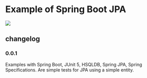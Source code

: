 # Example of Spring Boot JPA

<a href='https://travis-ci.org/gepp81/examplesJPA/builds/'><img src='https://travis-ci.org/gepp81/exampleJPA.svg?branch=master'></a>

## changelog

### 0.0.1

Examples with Spring Boot, JUnit 5, HSQLDB, Spring JPA, Spring Specifications.
Are simple tests for JPA using a simple entity.

